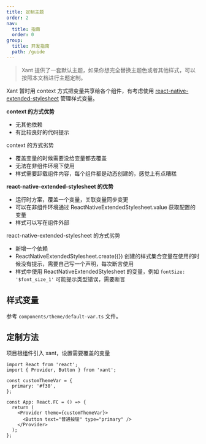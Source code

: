 ```yaml
---
title: 定制主题
order: 2
nav:
  title: 指南
  order: 0
group:
  title: 开发指南
  path: /guide
---
```


> Xant 提供了一套默认主题，如果你想完全替换主题色或者其他样式，可以按照本文档进行主题定制。

Xant 暂时用 context 方式把变量共享给各个组件，有考虑使用 [react-native-extended-stylesheet](https://github.com/vitalets/react-native-extended-stylesheet) 管理样式变量。

**context 的方式优势**

- 无其他依赖
- 有比较良好的代码提示

context 的方式劣势

- 覆盖变量的时候需要没给变量都去覆盖
- 无法在非组件环境下使用
- 样式需要卸载组件内容，每个组件都是动态创建的，感觉上有点糟糕

**react-native-extended-stylesheet 的优势**

- 运行时方案，覆盖一个变量，关联变量同步变更
- 可以在非组件环境通过 ReactNativeExtendedStylesheet.value 获取配置的变量
- 样式可以写在组件外部

react-native-extended-stylesheet 的方式劣势

- 新增一个依赖
- ReactNativeExtendedStylesheet.create({}) 创建的样式集合变量在使用的时候没有提示，需要自己写一个声明，每次断言使用
- 样式中使用 ReactNativeExtendedStylesheet 的变量，例如 `fontSize: '$font_size_1'` 可能提示类型错误，需要断言

## 样式变量

参考 `components/theme/default-var.ts` 文件。

## 定制方法

项目根组件引入 xant，设置需要覆盖的变量

```tsx | pure
import React from 'react';
import { Provider, Button } from 'xant';

const customThemeVar = {
  primary: '#f30',
};

const App: React.FC = () => {
  return (
    <Provider theme={customThemeVar}>
      <Button text="普通按钮" type="primary" />
    </Provider>
  );
};
```
